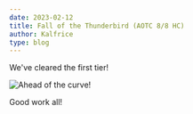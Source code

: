 ```yaml
---
date: 2023-02-12
title: Fall of the Thunderbird (AOTC 8/8 HC)
author: Kalfrice
type: blog
---
```


We've cleared the first tier!

![Ahead of the curve!](/posts/2023-02-12-thunderbird/thunderbird.png)

<!--more-->

Good work all!